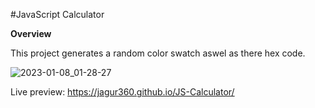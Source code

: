 #JavaScript Calculator

**Overview**

This project generates a random color swatch aswel as there hex code. 

![2023-01-08_01-28-27](https://user-images.githubusercontent.com/48265165/211176725-c03cafab-4014-448e-a15a-ca63ea66207d.gif)

Live preview: https://jagur360.github.io/JS-Calculator/
